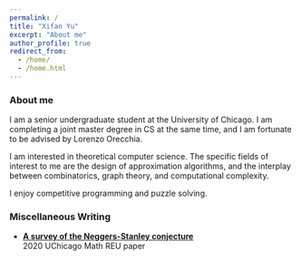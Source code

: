 ```yaml
---
permalink: /
title: "Xifan Yu"
excerpt: "About me"
author_profile: true
redirect_from: 
  - /home/
  - /home.html
---
```



### About me

I am a senior undergraduate student at the University of Chicago. I am completing a joint master degree in CS at the same time, and I am fortunate to be advised by Lorenzo Orecchia.

I am interested in theoretical computer science. The specific fields of interest to me are the design of approximation algorithms, and the interplay between combinatorics, graph theory, and computational complexity.

I enjoy competitive programming and puzzle solving.


### Miscellaneous Writing

* [**A survey of the Neggers-Stanley conjecture**](https://xifanyu.github.io/files/A_Survey_Of_The_Neggers-Stanley_Conjecture.pdf)\
  2020 UChicago Math REU paper


